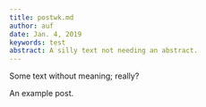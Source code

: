 ```yaml
---
title: postwk.md
author: auf 
date: Jan. 4, 2019
keywords: test
abstract: A silly text not needing an abstract.
---
```


Some text without meaning; really? 

  An example post.
